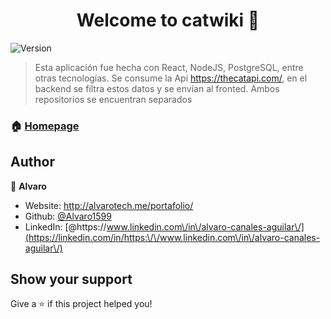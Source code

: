 <h1 align="center">Welcome to catwiki 👋</h1>
<p>
  <img alt="Version" src="https://img.shields.io/badge/version-1.0.0-blue.svg?cacheSeconds=2592000" />
</p>

> Esta aplicación fue hecha con React, NodeJS, PostgreSQL, entre otras tecnologías. Se consume la Api https://thecatapi.com/, en el backend se filtra estos datos y se envían al fronted. Ambos repositorios se encuentran separados

### 🏠 [Homepage](http://alvarotech.me/catWiki/)

## Author

👤 **Alvaro**

* Website: http://alvarotech.me/portafolio/
* Github: [@Alvaro1599](https://github.com/Alvaro1599)
* LinkedIn: [@https:\/\/www.linkedin.com\/in\/alvaro-canales-aguilar\/](https://linkedin.com/in/https:\/\/www.linkedin.com\/in\/alvaro-canales-aguilar\/)

## Show your support

Give a ⭐️ if this project helped you!
